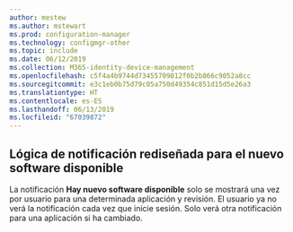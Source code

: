 ```yaml
---
author: mestew
ms.author: mstewart
ms.prod: configuration-manager
ms.technology: configmgr-other
ms.topic: include
ms.date: 06/12/2019
ms.collection: M365-identity-device-management
ms.openlocfilehash: c5f4a4b9744d73455709812f0b2b866c9052a8cc
ms.sourcegitcommit: e3c1eb0b75d79c05a750d49354c851d15d5e26a3
ms.translationtype: HT
ms.contentlocale: es-ES
ms.lasthandoff: 06/13/2019
ms.locfileid: "67039872"
---
```

## <a name="redesigned-notification-logic-for-newly-available-software"></a>Lógica de notificación rediseñada para el nuevo software disponible

La notificación **Hay nuevo software disponible** solo se mostrará una vez por usuario para una determinada aplicación y revisión. El usuario ya no verá la notificación cada vez que inicie sesión. Solo verá otra notificación para una aplicación si ha cambiado.
